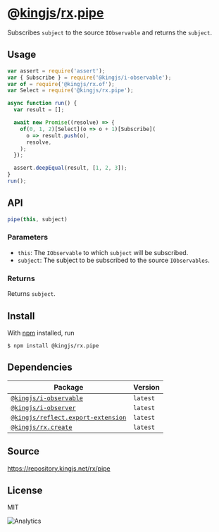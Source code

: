 # @[kingjs][@kingjs]/[rx][ns0].[pipe][ns1]
Subscribes `subject` to the source `IObservable` and returns the `subject`.
## Usage
```js
var assert = require('assert');
var { Subscribe } = require('@kingjs/i-observable');
var of = require('@kingjs/rx.of');
var Select = require('@kingjs/rx.pipe');

async function run() {
  var result = [];

  await new Promise((resolve) => {
    of(0, 1, 2)[Select](o => o + 1)[Subscribe](
      o => result.push(o),
      resolve,
    );
  });

  assert.deepEqual(result, [1, 2, 3]);
}
run();
```

## API
```ts
pipe(this, subject)
```

### Parameters
- `this`: The `IObservable` to which `subject` will be subscribed.
- `subject`: The subject to be subscribed to the source `IObservables`.
### Returns
Returns `subject`.


## Install
With [npm](https://npmjs.org/) installed, run
```
$ npm install @kingjs/rx.pipe
```
## Dependencies
|Package|Version|
|---|---|
|[`@kingjs/i-observable`](https://www.npmjs.com/package/@kingjs/i-observable)|`latest`|
|[`@kingjs/i-observer`](https://www.npmjs.com/package/@kingjs/i-observer)|`latest`|
|[`@kingjs/reflect.export-extension`](https://www.npmjs.com/package/@kingjs/reflect.export-extension)|`latest`|
|[`@kingjs/rx.create`](https://www.npmjs.com/package/@kingjs/rx.create)|`latest`|
## Source
https://repository.kingjs.net/rx/pipe
## License
MIT

![Analytics](https://analytics.kingjs.net/rx/pipe)

[@kingjs]: https://www.npmjs.com/package/kingjs
[ns0]: https://www.npmjs.com/package/@kingjs/rx
[ns1]: https://www.npmjs.com/package/@kingjs/rx.pipe
